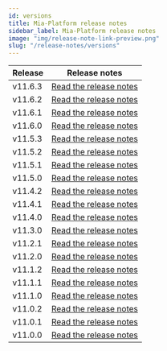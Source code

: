 ```yaml
---
id: versions
title: Mia-Platform release notes
sidebar_label: Mia-Platform release notes
image: "img/release-note-link-preview.png"
slug: "/release-notes/versions"
---
```

| Release | Release notes                              |
|---------|--------------------------------------------|
| v11.6.3 | [Read the release notes](/release-notes/v11.6.3.md) |
| v11.6.2 | [Read the release notes](/release-notes/v11.6.2.md) |
| v11.6.1 | [Read the release notes](/release-notes/v11.6.1.md) |
| v11.6.0 | [Read the release notes](/release-notes/v11.6.0.md) |
| v11.5.3 | [Read the release notes](/release-notes/v11.5.3.md) |
| v11.5.2 | [Read the release notes](/release-notes/v11.5.2.md) |
| v11.5.1 | [Read the release notes](/release-notes/v11.5.1.md) |
| v11.5.0 | [Read the release notes](/release-notes/v11.5.0.md) |
| v11.4.2 | [Read the release notes](/release-notes/v11.4.2.md) |
| v11.4.1 | [Read the release notes](/release-notes/v11.4.1.md) |
| v11.4.0 | [Read the release notes](/release-notes/v11.4.0.md) |
| v11.3.0 | [Read the release notes](/release-notes/v11.3.0.md) |
| v11.2.1 | [Read the release notes](/release-notes/v11.2.1.md) |
| v11.2.0 | [Read the release notes](/release-notes/v11.2.0.md) |
| v11.1.2 | [Read the release notes](/release-notes/v11.1.2.md) |
| v11.1.1 | [Read the release notes](/release-notes/v11.1.1.md) |
| v11.1.0 | [Read the release notes](/release-notes/v11.1.0.md) |
| v11.0.2 | [Read the release notes](/release-notes/v11.0.2.md) |
| v11.0.1 | [Read the release notes](/release-notes/v11.0.1.md) |
| v11.0.0 | [Read the release notes](/release-notes/v11.0.0.md) |
